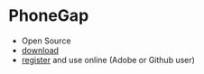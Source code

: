 # PhoneGap


* Open Source
* [download](http://phonegap.com/)
* [register](https://build.phonegap.com/apps) and use online (Adobe or Github user)



